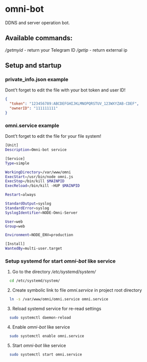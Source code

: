 # omni-bot
DDNS and server operation bot.

## Available commands:
_/getmyid_ - return your Telegram ID
_/getip_ - return external ip

## Setup and startup

### private_info.json example
Dont't forget to edit the file with your bot token and user ID!

```json
{
  "token": "123456789:ABCDEFGHIJKLMNOPQRSTUV_123WXYZAB-CDEF",
  "ownerID": "111111111"
}
```

### omni.service example
Dont't forget to edit the file for your file system!

```bash
[Unit]
Description=Omni-bot service

[Service]
Type=simple

WorkingDirectory=/var/www/omni
ExecStart=/usr/bin/node omni.js
ExecStop=/bin/kill $MAINPID
ExecReload=/bin/kill -HUP $MAINPID

Restart=always

StandardOutput=syslog
StandardError=syslog
SyslogIdentifier=NODE-Omni-Server

User=web
Group=web

Environment=NODE_ENV=production

[Install]
WantedBy=multi-user.target
```

### Setup systemd for start _omni-bot_ like service
1. Go to the directory _/etc/systemd/system/_
```bash
  cd /etc/systemd/system/
```
2. Create symbolic link to file _omni.service_ in project root directory
```bash
  ln -s /var/www/omni/omni.service omni.service
```
3. Reload systemd service for re-read settings
```bash
  sudo systemctl daemon-reload
```
4. Enable _omni-bot_ like service
```bash
  sudo systemctl enable omni.service
``` 
5. Start _omni-bot_ like service
```bash
  sudo systemctl start omni.service
```